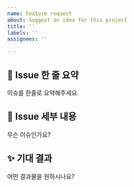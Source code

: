 ```yaml
---
name: Feature request
about: Suggest an idea for this project
title: ''
labels: ''
assignees: ''

---
```


## 🚅 Issue 한 줄 요약
이슈를 한줄로 요약해주세요.

## 🤷 Issue 세부 내용
무슨 이슈인가요?

## ✨ 기대 결과
어떤 결과물을 원하시나요?
